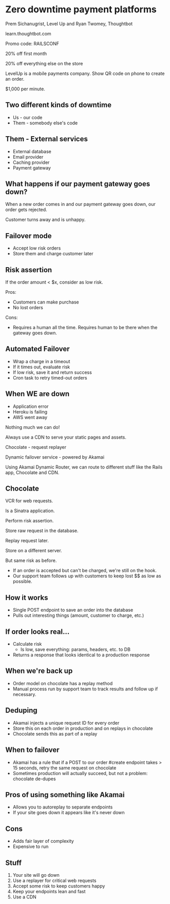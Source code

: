 # Zero downtime payment platforms

Prem Sichanugrist, Level Up and Ryan Twomey, Thoughtbot

learn.thoughtbot.com

Promo code: RAILSCONF

20% off first month

20% off everything else on the store

LevelUp is a mobile payments company. Show QR code on phone to create an order. 

$1,000 per minute.

## Two different kinds of downtime

* Us - our code
* Them - somebody else's code

## Them - External services

* External database
* Email provider
* Caching provider
* Payment gateway

## What happens if our payment gateway goes down?

When a new order comes in and our payment gateway goes down, our order gets rejected.

Customer turns away and is unhappy.

## Failover mode

* Accept low risk orders
* Store them and charge customer later

## Risk assertion

If the order amount < $x, consider as low risk.

Pros:

* Customers can make purchase
* No lost orders

Cons:

* Requires a human all the time. Requires human to be there when the gateway goes down.

## Automated Failover

* Wrap a charge in a timeout
* If it times out, evaluate risk
* If low risk, save it and return success
* Cron task to retry timed-out orders


## When WE are down

* Application error
* Heroku is failing
* AWS went away

Nothing much we can do!

Always use a CDN to serve your static pages and assets.

Chocolate - request replayer

Dynamic failover service - powered by Akamai

Using Akamai Dynamic Router, we can route to different stuff like the Rails app, Chocolate and CDN.

## Chocolate

VCR for web requests.

Is a Sinatra application. 

Perform risk assertion.

Store raw request in the database.

Replay request later.

Store on a different server.

But same risk as before.

* If an order is accepted but can't be charged, we're still on the hook.
* Our support team follows up with customers to keep lost $$ as low as possible.

## How it works

* Single POST endpoint to save an order into the database
* Pulls out interesting things (amount, customer to charge, etc.)

## If order looks real…

* Calculate risk
  * Is low, save everything: params, headers, etc. to DB
* Returns a response that looks identical to a production response

## When we're back up

* Order model on chocolate has a replay method
* Manual process run by support team to track results and follow up if necessary.

## Deduping

* Akamai injects a unique request ID for every order
* Store this on each order in production and on replays in chocolate
* Chocolate sends this as part of a replay

## When to failover

* Akamai has a rule that if a POST to our order #create endpoint takes > 15 seconds, retry the same request on chocolate
* Sometimes production will actually succeed, but not a problem: chocolate de-dupes

## Pros of using something like Akamai

* Allows you to autoreplay to separate endpoints
* If your site goes down it appears like it's never down

## Cons

* Adds fair layer of complexity
* Expensive to run

## Stuff

1. Your site will go down
2. Use a replayer for critical web requests
3. Accept some risk to keep customers happy
4. Keep your endpoints lean and fast
5. Use a CDN





